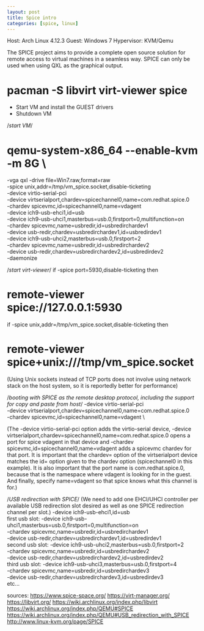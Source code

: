 ```yaml
---
layout: post
title: Spice intro
categories: [spice, linux]
---
```


Host: Arch Linux 4.12.3
Guest: Windows 7
Hypervisor: KVM/Qemu

The SPICE project aims to provide a complete open source solution for remote access to virtual machines in a seamless way.
SPICE can only be used when using QXL as the graphical output.

# pacman -S libvirt virt-viewer spice

- Start VM and install the GUEST drivers
- Shutdown VM

/*start VM*/
# qemu-system-x86_64 --enable-kvm -m 8G \
-vga qxl -drive file=Win7.raw,format=raw \
-spice unix,addr=/tmp/vm_spice.socket,disable-ticketing \
-device virtio-serial-pci \
-device virtserialport,chardev=spicechannel0,name=com.redhat.spice.0 \
-chardev spicevmc,id=spicechannel0,name=vdagent \
-device ich9-usb-ehci1,id=usb \
-device ich9-usb-uhci1,masterbus=usb.0,firstport=0,multifunction=on \
-chardev spicevmc,name=usbredir,id=usbredirchardev1 \
-device usb-redir,chardev=usbredirchardev1,id=usbredirdev1 \
-device ich9-usb-uhci2,masterbus=usb.0,firstport=2 \
-chardev spicevmc,name=usbredir,id=usbredirchardev2 \
-device usb-redir,chardev=usbredirchardev2,id=usbredirdev2 \
-daemonize

/*start virt-viewer*/
if
-spice port=5930,disable-ticketing
then
# remote-viewer spice://127.0.0.1:5930

if
-spice unix,addr=/tmp/vm_spice.socket,disable-ticketing
then
# remote-viewer spice+unix:///tmp/vm_spice.socket

(Using Unix sockets instead of TCP ports does not involve using network stack on the host system, so it is reportedly better for performance)


/*booting with SPICE as the remote desktop protocol, including the support for copy and paste from host*/
-device virtio-serial-pci \
-device virtserialport,chardev=spicechannel0,name=com.redhat.spice.0 \
-chardev spicevmc,id=spicechannel0,name=vdagent \

(The -device virtio-serial-pci option adds the virtio-serial device, 
-device virtserialport,chardev=spicechannel0,name=com.redhat.spice.0 opens a port for spice vdagent in that device 
and -chardev spicevmc,id=spicechannel0,name=vdagent adds a spicevmc chardev for that port. 
It is important that the chardev= option of the virtserialport device matches the id= option given to the chardev option (spicechannel0 in this example). 
It is also important that the port name is com.redhat.spice.0, because that is the namespace where vdagent is looking for in the guest. 
And finally, specify name=vdagent so that spice knows what this channel is for.)


/*USB redirection with SPICE*/
(We need to add one EHCI/UHCI controller per available USB redirection slot desired as well as one SPICE redirection channel per slot.)
-device ich9-usb-ehci1,id=usb \
first usb slot:
-device ich9-usb-uhci1,masterbus=usb.0,firstport=0,multifunction=on \
-chardev spicevmc,name=usbredir,id=usbredirchardev1 \
-device usb-redir,chardev=usbredirchardev1,id=usbredirdev1 \
second usb slot:
-device ich9-usb-uhci2,masterbus=usb.0,firstport=2 \
-chardev spicevmc,name=usbredir,id=usbredirchardev2 \
-device usb-redir,chardev=usbredirchardev2,id=usbredirdev2 \
third usb slot:
-device ich9-usb-uhci3,masterbus=usb.0,firstport=4 \
-chardev spicevmc,name=usbredir,id=usbredirchardev3 \
-device usb-redir,chardev=usbredirchardev3,id=usbredirdev3 \
etc...

sources:
https://www.spice-space.org/
https://virt-manager.org/
https://libvirt.org/
https://wiki.archlinux.org/index.php/libvirt
https://wiki.archlinux.org/index.php/QEMU#SPICE
https://wiki.archlinux.org/index.php/QEMU#USB_redirection_with_SPICE
http://www.linux-kvm.org/page/SPICE
